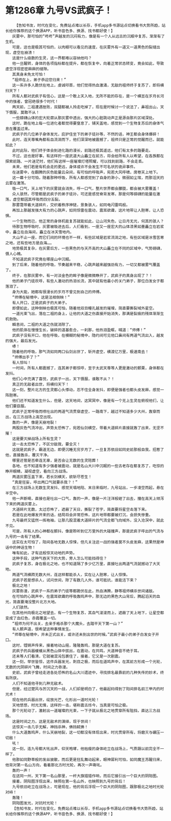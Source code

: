 # 第1286章 九号VS武疯子！
        【告知书友，时代在变化，免费站点难以长存，手机app多书源站点切换看书大势所趋，站长给你推荐的这个换源APP，听书音色多、换源、找书都好使！】
       灰雾中，那可怕的“咚咚”声越发的沉闷有力，像是有一个人从远古的沉眠中复苏，渐渐有了生机。
       可是，这也是极其可怕的，以肉眼可以看见的速度，在灰雾外有一道又一道黑色的裂缝出现，虚空在崩溃！
       这是什么级数的生灵，这一界都难以容纳他吗？
       他一旦醒转，身体的各项指标都在提升，都在恢复中，向着正常状态转变，竟会如此，导致虚空浮现密密麻麻的缝隙。
       其真身未免太可怕！
       “祖师在上，弟子恭迎您归来！”
       这一系许多人跪伏在地上，虔诚叩首，他们觉得热血激涌，无敌的祖师终于复苏了，即将横扫天下！
       所有人都对武疯子有信心，这是一个敢上天入地，无所不能的存在，是一个横亘在岁月长河中的强者，曾冠绝很多个时代！
       两天前，二祖遭遇挫败，双腿都被人拎走吃掉了，现在是时候讨一个说法了，鼻祖出山，天下慑服，莫敢不从！
       一些磅礴山体的宏大轮廓从那灰雾中透出，强大的心脏跳动声正是源自那片区域深处。
       这时，跪在地上每一位进化者都觉得要窒息了，铺天盖地，感觉到一个生物复苏后的身体气息在覆盖过来。
       武疯子的几位弟子身体发光，庇护住坐下的弟子徒孙等，不然的话，神王都会身体爆碎！
       此时，连天尊嘴角都有血流淌而下，他们深深地被震撼了，祖师只是正常的觉醒而已，就能如此？
       此时此际，他们终于体会到进化路的漫长，前路还极其遥远，他们有太多的路要走。
       不过，这也是好事，有这样的一座武道大山矗立在前方，将会给所有人以希望，在各族都在探索前路、一片迷茫时，他们有这样一座璀璨灯塔照耀，可以找到前路，不会走丢。
       未来，他们若是有机会走的更远，身体或许不会发生不可名状的诡异事件。
       在迷雾中，在翻腾的灰色能量云朵间，有可怕的呼吸声，宛若大风呼啸，席卷天上地下。
       这一幕十分可怕，随着那种呼吸，所有人都感觉到了自身的渺小，微弱如尘埃，而那滔天的云雾在激荡。
       吸一口气，天上地下的灰雾就会消失，呼一口气，整片世界都会朦胧，都会被大雾覆盖！
       众人骇然，尽管都是武疯子的弟子徒孙，可还是感觉脊背发寒，那是何等磅礴的能量在激荡，虚空都因其呼吸而四分五裂。
       那雾霭带着大道碎片，交织着秩序神链，景象骇人，如同电闪雷鸣般。
       再加上那越发强大有力的心跳声，如同惊雷在震动，震耳欲聋，这片地带让人胆寒，让人恐惧。
       一个生物而已，他正常的身体机能复苏就能如此，让山河失色，让日月无光，何其的骇人？
       待那生物呼吸时，灰雾被吸进去后，人们看到，一座又一座宏大的山体漆黑如墨矗立在岩浆中，矗立在血海间，矗立在冰天雪地内。
       大山不止一座，而它们间的环境也不一样，有些区域是岩浆流淌之地，有些区域是冰雪苦寒之地，还有些地方是血海……
       地势极其复杂，在灰雾后方，一些黑色的与天齐高的大山矗立在不同的区域中，气势磅礴，慑人心魄。
       不知道武疯子究竟在哪座山中沉眠。
       到了后来，随着他的呼吸，节奏越来平稳，心跳声越来越强劲有力，一切又都被雾气覆盖了。
       终于，在那灰雾中，有一对淡金色的眸子像是微微睁开了，武疯子的真身出现了？！
       他的弟子门徒欢呼，有些人激动的热泪长流，其中就有他最小的关门弟子，那位白发女子都落泪了。
       身为大能，她都有很漫长的岁月不曾见到自己的师傅。
       “师傅在秘境中，这是法相倒映！”
       有人开口，正是武疯子的大弟子。
       即便如此，这种倒映也极其可怕，随着他双目瞳孔越发的璀璨，简直要撕裂域外星空。
       一道光束飞出，落在二祖的身上，让他的大道之伤直接开始消失，那满是裂痕的残体渐渐生机勃勃。
       瞬息间，二祖的大道之伤就消除了。
       他的肌体在慢慢生长，破碎的道基愈合，一刹那，他热泪盈眶，喊道：“师傅！”
       武疯子没有开口，他在呼吸，在模糊的秘境中，隐约间可见他口鼻间有两道气流出入，越发的强大，最后发光。
       哧！
       随着他的呼吸，那气流如同两口仙剑出世了，斩开虚空，横渡亿万里，极速南去！
       “师傅出手了？”
       有人惊叫！
       一时间，所有人都震撼了，连其弟子都惊呼，至于太武天尊等人更是激动的颤栗，身体都在发抖。
       他们心中充满了喜悦，武疯子一出，天下慑服，谁敢不从？！
       真正的无敌者出世，将横扫天下！
       这一刻，整片北方的生灵都心头悸动，忍不住全身发抖，即便是强者也都头皮发麻，感觉一阵胆寒。
       他们还不知道发生什么，但是，这天地间，这冥冥中，像是有一个无上生灵在俯视他们，让他们要臣服。
       武疯子正常呼吸而喷吐出的两道气流贯穿虚空，一路南下，越过不知道多少大州，轰穿而出，在三方战场上高空出现。
       轰的一声，像是天崩地裂！
       两股灰色气流冲出，声势太恐怖了，宛若仙剑横空，带着大道碎片直接就轰了出来，无坚不摧！
       这是要灭掉战场上所有生灵？
       这一击太恐怖了，不区分敌我，要全灭！
       这就是武疯子，霸道无边，即便沉睡无穷岁月了，一旦复苏依旧如同史前那般自我，招惹了他，直接轰杀，覆灭干净。
       哪里还管是否牵连无辜，是否会让无数的生灵陪葬！
       各地，也不知道有多少强者被震动，就是名山大川中沉眠的一些古老存在都复苏了，吃惊的睁开眼睛，凝视虚空，看向三方战场。
       两道灰雾压盖下来，若长剑横天，欲斩尽苍生！
       “真是狂妄，呼出两口气就要杀我？！”
       在三方战场上无数生灵发抖、感觉天塌地陷、末日来临时，九号站出，一步凌空而起，悬在半空中。
       他一声断喝，直接也是吐出一口气，轰的一声，像是一片汪洋般砸了出去，撞在高天上倾泻下来的两道灰雾上。
       大道碎片无数，太过恐怖了，遮蔽了天日，撕裂了苍宇，简直要将星空击落下来。
       若是在此地爆发开来的话，结局将会非常恐怖，这片地带都要被打沉，会损失惨重。
       九号最终又猛然一挥袍袖，让那几股混着大道碎片的气流全都飞向域外，没入沧溟中，就此不见。
       可是，所有人的心神都在颤抖，像是聆听到亿万里外的大碰撞声，那是武疯子呼出的气流与九号的一击有了结果。
       这实在太可怕了，阳间各地无数人惊悚，但凡关注这一战的强者莫不头皮发麻，这果然是神话中的神话生物！
       唯有如此，才有这般惊天动地的声势。
       这种手段，这种气吞天下的大势，旁人怎么可能挡得住？
       武疯子复苏，身在极北之地，也不知道隔了多少亿万里，直接吐出两道气流就撼动了大天地。
       两道气流横跨无数大州，连这样都能杀人，实在让人胆寒，让人惊悚。
       武疯子若是想杀人，试问世间，除了有数几人外，谁可抵抗，谁能活下来？
       极北之地！
       灰雾弥漫，武疯子一系的弟子门徒等都跪伏在此，热血沸腾，静等祖师横杀世间诸敌。
       在可怕的心跳声中，在震耳欲聋的呼吸轰鸣声中，那无边的黑色大山背后，腾起滔天的血光，简直要淹没整片北方大地。
       人们骇然。
       在其他州向极北之地望去，有一个生物复苏，其血气滚滚而上，遮蔽了天上地下，让星空都变成了血红色，赤霞覆盖一切。
       “祖师为何不出关，去亲手格杀那个大魔头，去踏平天下第一山？”
       有人颤声道，很希望这种事情发生。
       “师尊在秘境中，并未正式出关，或许还未到出世的时候。”武疯子最小的弟子白发女子开口。
       这时，铿锵声传来，接着地动山摇，隆隆轰鸣，那是大道在复苏。
       武疯子的兵器缓缓从黑色山体中拔出，在震动，在共鸣，大道神音不绝于耳。
       还未等人们看清，它就被混沌包裹住了，接着，它又是一次剧震。
       这一刻，举世皆惊，这件兵器发光，刺目之极，而后在道鸣声中，在其前方形成一个光轮，无数的光阴碎片飞舞，时间之力弥漫。
       史前，武疯子曾经走进各处恐怖的名山大川遗迹中，寻找排名最靠前的几种失传的妙术，终有所获。
       人们不知道他寻到几种无敌术。
       但是，经过楚风与厉沉天的一战，人们却是明白了，他最起码得到了阳间排名前三甲内的时光术！
       现在他的兵器出世，绽放光芒，化形出一道时光轮！
       天地悠悠，时光无情，这样的一击，堪称震古烁今，当真是可怕之极。
       那个光轮动了，激射出一道璀璨的光束，一下子就从极北之地贯穿所有阻挡，直达三方战场。
       这是时间之力，这是无敌术的演绎，现于世间！
       这惊天一击几乎无解，神挡杀神，佛挡弑佛！
       什么大道轰鸣声，什么天崩地裂，这一切都没有体现出来，时光贯穿所有，将磨灭与碾压一切敌！
       吼！
       这一刻，连九号都大吼出声，仰天咆哮，他枯瘦的身体屹立在战场上，气质跟以前完全不一样了。
       他那如同野草般的发丝披散，而后更是狂乱舞动起来，眼神犀利可怕，如同魔王苏醒归来，他背对第一名山方向，看着那北方时光轮，再次一声嘶吼。
       轰的一声！
       在这同一州，天下第一名山那里，一杆大旗猎猎作响，而后它接引出一个巨大的阴阳图。
       接着，阴阳图浮现出来，映照在第一名山外，也映照到九号的背后！
       九号依旧屹立在战场上，可是现在，他的背后浮现一个巨大的阴阳图，跟那极北之地时光轮对峙！
       轰隆！
       阴阳图发光，对抗时光轮！
       【告知书友，时代在变化，免费站点难以长存，手机app多书源站点切换看书大势所趋，站长给你推荐的这个换源APP，听书音色多、换源、找书都好使！】